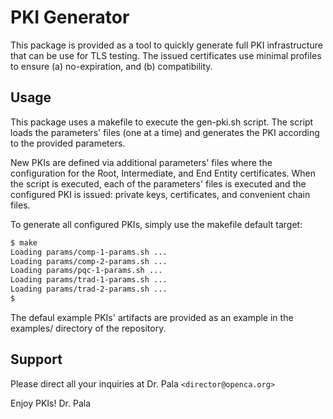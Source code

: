 # PKI Generator

This package is provided as a tool to quickly generate full PKI infrastructure
that can be use for TLS testing. The issued certificates use minimal profiles
to ensure (a) no-expiration, and (b) compatibility.

## Usage

This package uses a makefile to execute the gen-pki.sh script. The script loads
the parameters' files (one at a time) and generates the PKI according to the
provided parameters.

New PKIs are defined via additional parameters' files where the configuration
for the Root, Intermediate, and End Entity certificates. When the script is
executed, each of the parameters' files is executed and the configured PKI is
issued: private keys, certificates, and convenient chain files.

To generate all configured PKIs, simply use the makefile default target:

```bash
$ make
Loading params/comp-1-params.sh ...
Loading params/comp-2-params.sh ...
Loading params/pqc-1-params.sh ...
Loading params/trad-1-params.sh ...
Loading params/trad-2-params.sh ...
$
```

The defaul example PKIs' artifacts are provided as an example in the examples/
directory of the repository.

## Support

Please direct all your inquiries at Dr. Pala `<director@openca.org>`

Enjoy PKIs!
Dr. Pala

